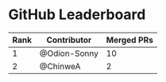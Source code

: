 
# GitHub Leaderboard

| Rank | Contributor | Merged PRs |
| ---- | ----------- | ---------- |
| 1 | @Odion-Sonny | 10 |
| 2 | @ChinweA | 2 |
